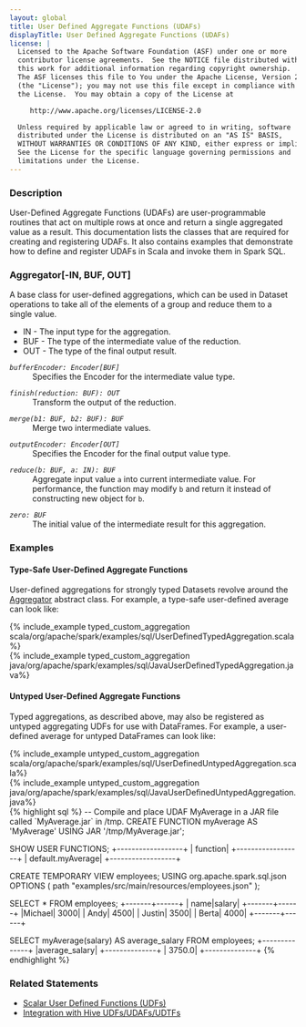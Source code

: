 ```yaml
---
layout: global
title: User Defined Aggregate Functions (UDAFs)
displayTitle: User Defined Aggregate Functions (UDAFs)
license: |
  Licensed to the Apache Software Foundation (ASF) under one or more
  contributor license agreements.  See the NOTICE file distributed with
  this work for additional information regarding copyright ownership.
  The ASF licenses this file to You under the Apache License, Version 2.0
  (the "License"); you may not use this file except in compliance with
  the License.  You may obtain a copy of the License at

     http://www.apache.org/licenses/LICENSE-2.0

  Unless required by applicable law or agreed to in writing, software
  distributed under the License is distributed on an "AS IS" BASIS,
  WITHOUT WARRANTIES OR CONDITIONS OF ANY KIND, either express or implied.
  See the License for the specific language governing permissions and
  limitations under the License.
---
```


### Description

User-Defined Aggregate Functions (UDAFs) are user-programmable routines that act on multiple rows at once and return a single aggregated value as a result. This documentation lists the classes that are required for creating and registering UDAFs. It also contains examples that demonstrate how to define and register UDAFs in Scala and invoke them in Spark SQL.

### Aggregator[-IN, BUF, OUT]

A base class for user-defined aggregations, which can be used in Dataset operations to take all of the elements of a group and reduce them to a single value.

 * IN - The input type for the aggregation.
 * BUF - The type of the intermediate value of the reduction.
 * OUT - The type of the final output result.

<dl>
  <dt><code><em>bufferEncoder: Encoder[BUF]</em></code></dt>
  <dd>
    Specifies the Encoder for the intermediate value type.
  </dd>
</dl>
<dl>
  <dt><code><em>finish(reduction: BUF): OUT</em></code></dt>
  <dd>
    Transform the output of the reduction.
  </dd>
</dl>
<dl>
  <dt><code><em>merge(b1: BUF, b2: BUF): BUF</em></code></dt>
  <dd>
    Merge two intermediate values.
  </dd>
</dl>
<dl>
  <dt><code><em>outputEncoder: Encoder[OUT]</em></code></dt>
  <dd>
    Specifies the Encoder for the final output value type.
  </dd>
</dl>
<dl>
  <dt><code><em>reduce(b: BUF, a: IN): BUF</em></code></dt>
  <dd>
     Aggregate input value <code>a</code> into current intermediate value. For performance, the function may modify <code>b</code> and return it instead of constructing new object for <code>b</code>.
  </dd>
</dl>
<dl>
  <dt><code><em>zero: BUF</em></code></dt>
  <dd>
    The initial value of the intermediate result for this aggregation.
  </dd>
</dl>

### Examples

#### Type-Safe User-Defined Aggregate Functions

User-defined aggregations for strongly typed Datasets revolve around the [Aggregator](api/scala/org/apache/spark/sql/expressions/Aggregator.html) abstract class.
For example, a type-safe user-defined average can look like:
<div class="codetabs">
<div data-lang="scala"  markdown="1">
  {% include_example typed_custom_aggregation scala/org/apache/spark/examples/sql/UserDefinedTypedAggregation.scala%}
</div>
<div data-lang="java"  markdown="1">
  {% include_example typed_custom_aggregation java/org/apache/spark/examples/sql/JavaUserDefinedTypedAggregation.java%}
</div>
</div>

#### Untyped User-Defined Aggregate Functions

Typed aggregations, as described above, may also be registered as untyped aggregating UDFs for use with DataFrames.
For example, a user-defined average for untyped DataFrames can look like:
<div class="codetabs">
<div data-lang="scala"  markdown="1">
  {% include_example untyped_custom_aggregation scala/org/apache/spark/examples/sql/UserDefinedUntypedAggregation.scala%}
</div>
<div data-lang="java"  markdown="1">
  {% include_example untyped_custom_aggregation java/org/apache/spark/examples/sql/JavaUserDefinedUntypedAggregation.java%}
</div>
<div data-lang="SQL"  markdown="1">
{% highlight sql %}
-- Compile and place UDAF MyAverage in a JAR file called `MyAverage.jar` in /tmp.
CREATE FUNCTION myAverage AS 'MyAverage' USING JAR '/tmp/MyAverage.jar';

SHOW USER FUNCTIONS;
+------------------+
|          function|
+------------------+
| default.myAverage|
+------------------+

CREATE TEMPORARY VIEW employees;
USING org.apache.spark.sql.json
OPTIONS (
    path "examples/src/main/resources/employees.json"
);

SELECT * FROM employees;
+-------+------+
|   name|salary|
+-------+------+
|Michael|  3000|
|   Andy|  4500|
| Justin|  3500|
|  Berta|  4000|
+-------+------+

SELECT myAverage(salary) AS average_salary FROM employees;
+--------------+
|average_salary|
+--------------+
|        3750.0|
+--------------+
{% endhighlight %}
</div>
</div>

### Related Statements

 * [Scalar User Defined Functions (UDFs)](sql-ref-functions-udf-scalar.html)
 * [Integration with Hive UDFs/UDAFs/UDTFs](sql-ref-functions-udf-hive.html)
